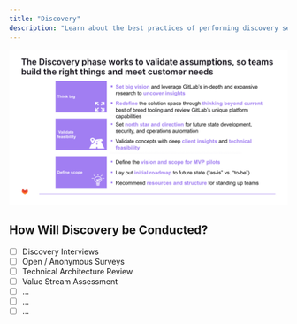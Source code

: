 ```yaml
---
title: "Discovery"
description: "Learn about the best practices of performing discovery sessions with a Customer."
---
```


![Discovery.jpg](Discovery.jpg)

## How Will Discovery be Conducted?

* [ ] Discovery Interviews
* [ ] Open / Anonymous Surveys
* [ ] Technical Architecture Review
* [ ] Value Stream Assessment
* [ ] ...
* [ ] ...
* [ ] ...
